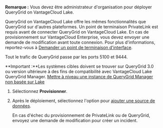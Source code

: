 **Remarque :** Vous devez être administrateur d'organisation pour déployer QueryGrid on VantageCloud Lake.

QueryGrid on VantageCloud Lake offre les mêmes fonctionnalités que QueryGrid sur d'autres plateformes. Un point de terminaison PrivateLink est requis avant de connecter QueryGrid on VantageCloud Lake. En cas de provisionnement sur VantageCloud Enterprise, vous devez envoyer une demande de modification avant toute connexion. Pour plus d'informations, reportez-vous à [Demander un point de terminaison d'interface](yml1671157089031.md).

Tout le trafic de QueryGrid passe par les ports 5100 et 9444.

**Important :**Les systèmes cibles doivent se trouver sur QueryGrid 3.0 ou version ultérieure à des fins de compatibilité avec VantageCloud Lake QueryGrid Manager. [Mettre à niveau une instance de QueryGrid Manager non basée sur Lake](wgr1674777759031.md)

1.  Sélectionnez **Provisionner**.


1.  Après le déploiement, sélectionnez l'option pour [ajouter une source de données](znp1640282079399.md).

    En cas d'échec du provisionnement de PrivateLink ou de QueryGrid, envoyez une demande de modification pour créer un incident.


